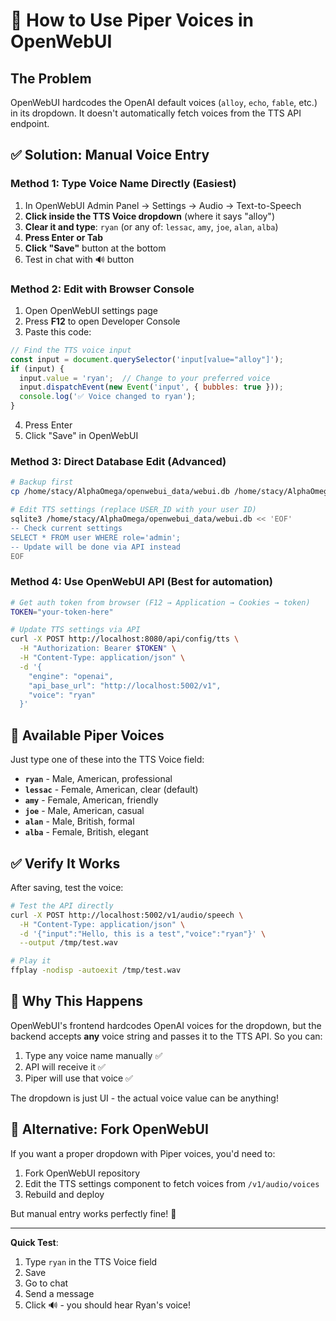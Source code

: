 # 🎯 How to Use Piper Voices in OpenWebUI

## The Problem
OpenWebUI hardcodes the OpenAI default voices (`alloy`, `echo`, `fable`, etc.) in its dropdown. It doesn't automatically fetch voices from the TTS API endpoint.

## ✅ Solution: Manual Voice Entry

### Method 1: Type Voice Name Directly (Easiest)
1. In OpenWebUI Admin Panel → Settings → Audio → Text-to-Speech
2. **Click inside the TTS Voice dropdown** (where it says "alloy")
3. **Clear it and type**: `ryan` (or any of: `lessac`, `amy`, `joe`, `alan`, `alba`)
4. **Press Enter or Tab**
5. **Click "Save"** button at the bottom
6. Test in chat with 🔊 button

### Method 2: Edit with Browser Console
1. Open OpenWebUI settings page
2. Press **F12** to open Developer Console
3. Paste this code:
```javascript
// Find the TTS voice input
const input = document.querySelector('input[value="alloy"]');
if (input) {
  input.value = 'ryan';  // Change to your preferred voice
  input.dispatchEvent(new Event('input', { bubbles: true }));
  console.log('✅ Voice changed to ryan');
}
```
4. Press Enter
5. Click "Save" in OpenWebUI

### Method 3: Direct Database Edit (Advanced)
```bash
# Backup first
cp /home/stacy/AlphaOmega/openwebui_data/webui.db /home/stacy/AlphaOmega/openwebui_data/webui.db.backup

# Edit TTS settings (replace USER_ID with your user ID)
sqlite3 /home/stacy/AlphaOmega/openwebui_data/webui.db << 'EOF'
-- Check current settings
SELECT * FROM user WHERE role='admin';
-- Update will be done via API instead
EOF
```

### Method 4: Use OpenWebUI API (Best for automation)
```bash
# Get auth token from browser (F12 → Application → Cookies → token)
TOKEN="your-token-here"

# Update TTS settings via API
curl -X POST http://localhost:8080/api/config/tts \
  -H "Authorization: Bearer $TOKEN" \
  -H "Content-Type: application/json" \
  -d '{
    "engine": "openai",
    "api_base_url": "http://localhost:5002/v1",
    "voice": "ryan"
  }'
```

## 🎤 Available Piper Voices

Just type one of these into the TTS Voice field:

- **`ryan`** - Male, American, professional
- **`lessac`** - Female, American, clear (default)
- **`amy`** - Female, American, friendly
- **`joe`** - Male, American, casual
- **`alan`** - Male, British, formal
- **`alba`** - Female, British, elegant

## ✅ Verify It Works

After saving, test the voice:
```bash
# Test the API directly
curl -X POST http://localhost:5002/v1/audio/speech \
  -H "Content-Type: application/json" \
  -d '{"input":"Hello, this is a test","voice":"ryan"}' \
  --output /tmp/test.wav

# Play it
ffplay -nodisp -autoexit /tmp/test.wav
```

## 🔧 Why This Happens

OpenWebUI's frontend hardcodes OpenAI voices for the dropdown, but the backend accepts **any** voice string and passes it to the TTS API. So you can:

1. Type any voice name manually ✅
2. API will receive it ✅  
3. Piper will use that voice ✅

The dropdown is just UI - the actual voice value can be anything!

## 📝 Alternative: Fork OpenWebUI

If you want a proper dropdown with Piper voices, you'd need to:
1. Fork OpenWebUI repository
2. Edit the TTS settings component to fetch voices from `/v1/audio/voices`
3. Rebuild and deploy

But manual entry works perfectly fine! 🎉

---

**Quick Test**:
1. Type `ryan` in the TTS Voice field
2. Save
3. Go to chat
4. Send a message
5. Click 🔊 - you should hear Ryan's voice!
